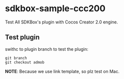 # sdkbox-sample-ccc200

Test All SDKBox's plugin with Cocos Creator 2.0 engine.

## Test plugin

swithc to plugin branch to test the plugin:

```
git branch
git checkout admob
```

**NOTE**: Because we use link template, so plz test on Mac.
